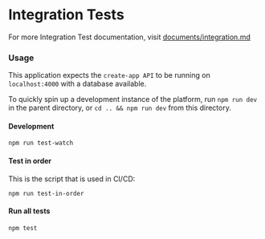 # Integration Tests

For more Integration Test documentation, visit [documents/integration.md](https://github.com/escobard/create-app/blob/master/documentation/integration.md)

### Usage

This application expects the `create-app API` to be running on `localhost:4000` with a database available.

To quickly spin up a development instance of the platform, run `npm run dev` in the parent directory, or `cd
 .. && npm run dev` from this directory.

#### Development

`npm run test-watch`

#### Test in order

This is the script that is used in CI/CD:

`npm run test-in-order`

#### Run all tests

`npm test`